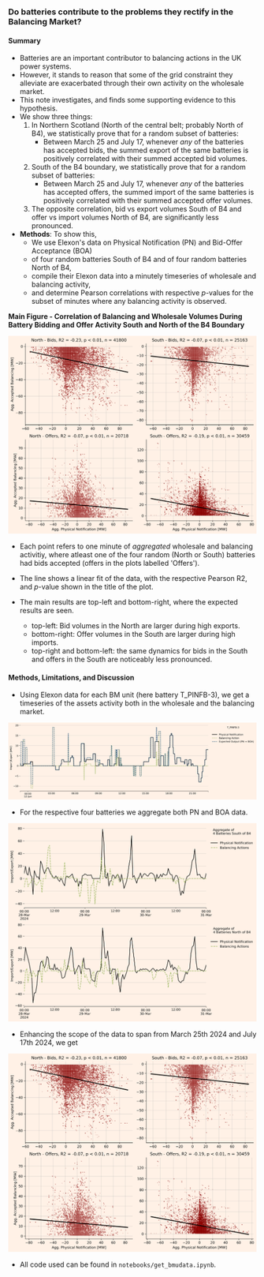 ### Do batteries contribute to the problems they rectify in the Balancing Market?

#### Summary

* Batteries are an important contributor to balancing actions in the UK power systems.
* However, it stands to reason that some of the grid constraint they alleviate are exacerbated through their own activity on the wholesale market.
* This note investigates, and finds some supporting evidence to this hypothesis.
* We show three things:
    1. In Northern Scotland (North of the central belt; probably North of B4), we statistically prove that for a random subset of batteries:
        - Between March 25 and July 17, whenever _any_ of the batteries has accepted bids, the summed export of the same batteries is positively correlated with their summed accepted bid volumes. 
    2. South of the B4 boundary, we statistically prove that for a random subset of batteries:
        - Between March 25 and July 17, whenever _any_ of the batteries has accepted offers, the summed import of the same batteries is positively correlated with their summed accepted offer volumes. 
    3. The opposite correlation, bid vs export volumes South of B4 and offer vs import volumes North of B4, are significantly less pronounced.
* **Methods**: To show this, 
    * We use Elexon's data on Physical Notification (PN) and Bid-Offer Acceptance (BOA)  
    * of four random batteries South of B4 and of four random batteries North of B4, 
    * compile their Elexon data into a minutely timeseries of wholesale and balancing activity,
    * and determine Pearson correlations with respective _p_-values for the subset of minutes where any balancing activity is observed.

**Main Figure - Correlation of Balancing and Wholesale Volumes During Battery Bidding and Offer Activity South and North of the B4 Boundary**

![Half hourly PN and BOA](imgs/pearson_correlation_main.png)

* Each point refers to one minute of _aggregated_ wholesale and balancing activitiy, where atleast one of the four random (North or South) batteries had bids accepted (offers in the plots labelled 'Offers').

* The line shows a linear fit of the data, with the respective Pearson R2, and _p_-value shown in the title of the plot.

* The main results are top-left and bottom-right, where the expected results are seen.
    * top-left: Bid volumes in the North are larger during high exports.
    * bottom-right: Offer volumes in the South are larger during high imports.
    * top-right and bottom-left: the same dynamics for bids in the South and offers in the South are noticeably less pronounced.


#### Methods, Limitations, and Discussion

* Using Elexon data for each BM unit (here battery T_PINFB-3), we get a timeseries of the assets activity both in the wholesale and the balancing market.

![Half hourly PN and BOA](imgs/minute_PN__BOA_T_PINFB-3.png)

* For the respective four batteries we aggregate both PN and BOA data.

![Half hourly agg PN and BOA](imgs/aggregate_PN_BOA.png)

* Enhancing the scope of the data to span from March 25th 2024 and July 17th 2024, we get

![Half hourly PN and BOA](imgs/pearson_correlation_main.png)

* All code used can be found in `notebooks/get_bmudata.ipynb`.